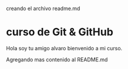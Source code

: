 creando el archivo readme.md
# curso de Git & GitHub 

Hola soy tu amigo alvaro bienvenido a mi curso.

Agregando mas contenido al README.md